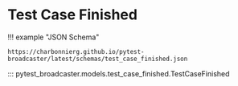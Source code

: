# Test Case Finished

!!! example "JSON Schema"

    https://charbonnierg.github.io/pytest-broadcaster/latest/schemas/test_case_finished.json

::: pytest_broadcaster.models.test_case_finished.TestCaseFinished


<style>
  .md-content__button {
    display: none;
  }
</style>
